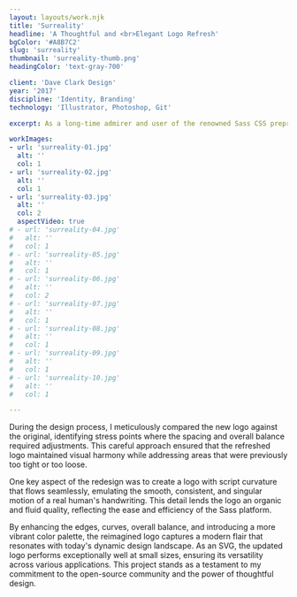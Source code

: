 ```yaml
---
layout: layouts/work.njk
title: 'Surreality'
headline: 'A Thoughtful and <br>Elegant Logo Refresh'
bgColor: '#A8B7C2'
slug: 'surreality'
thumbnail: 'surreality-thumb.png'
headingColor: 'text-gray-700'

client: 'Dave Clark Design'
year: '2017'
discipline: 'Identity, Branding'
technology: 'Illustrator, Photoshop, Git'

excerpt: As a long-time admirer and user of the renowned Sass CSS preprocessor, which has empowered me to create my own CSS framework, Uniform CSS, I sought to contribute my design expertise to the open-source community by carefully revitalizing the iconic logo. I embraced the essence of the original design while introducing subtle yet impactful refinements.

workImages:
- url: 'surreality-01.jpg'
  alt: ''
  col: 1
- url: 'surreality-02.jpg'
  alt: ''
  col: 1
- url: 'surreality-03.jpg'
  alt: ''
  col: 2
  aspectVideo: true
# - url: 'surreality-04.jpg'
#   alt: ''
#   col: 1
# - url: 'surreality-05.jpg'
#   alt: ''
#   col: 1
# - url: 'surreality-06.jpg'
#   alt: ''
#   col: 2
# - url: 'surreality-07.jpg'
#   alt: ''
#   col: 1
# - url: 'surreality-08.jpg'
#   alt: ''
#   col: 1
# - url: 'surreality-09.jpg'
#   alt: ''
#   col: 1
# - url: 'surreality-10.jpg'
#   alt: ''
#   col: 1

---
```


During the design process, I meticulously compared the new logo against the original, identifying stress points where the spacing and overall balance required adjustments. This careful approach ensured that the refreshed logo maintained visual harmony while addressing areas that were previously too tight or too loose.

One key aspect of the redesign was to create a logo with script curvature that flows seamlessly, emulating the smooth, consistent, and singular motion of a real human's handwriting. This detail lends the logo an organic and fluid quality, reflecting the ease and efficiency of the Sass platform.

By enhancing the edges, curves, overall balance, and introducing a more vibrant color palette, the reimagined logo captures a modern flair that resonates with today's dynamic design landscape. As an SVG, the updated logo performs exceptionally well at small sizes, ensuring its versatility across various applications. This project stands as a testament to my commitment to the open-source community and the power of thoughtful design.